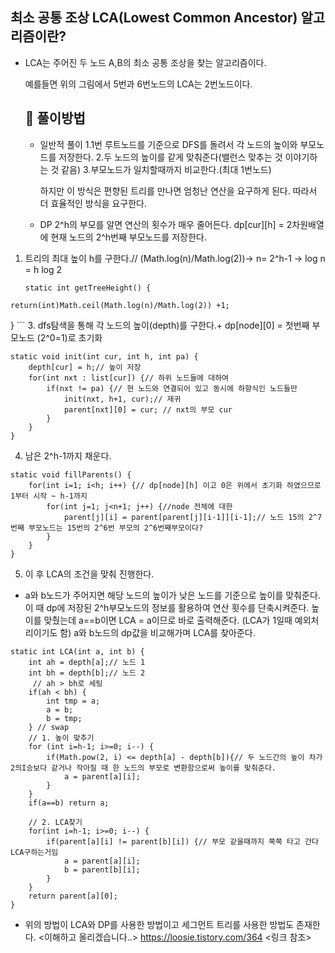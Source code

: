 ## 최소 공통 조상 LCA(Lowest Common Ancestor) 알고리즘이란?
 - LCA는 주어진 두 노드 A,B의 최소 공통 조상을 찾는 알고리즘이다.

   예를들면 위의 그림에서 5번과 6번노드의 LCA는 2번노드이다.

   ## 📝 풀이방법
   - 일반적 풀이
     1.1번 루트노드를 기준으로 DFS를 돌려서 각 노드의 높이와 부모노드를 저장한다.
     2.두 노드의 높이를 같게 맞춰준다(밸런스 맞추는 것 이야기하는 것 같음)
     3.부모노드가 일치할때까지 비교한다.(최대 1번노드)

     하지만 이 방식은 편향된 트리를 만나면 엄청난 연산을 요구하게 된다.
     따라서 더 효율적인 방식을 요구한다.

   - DP
     2^h의 부모를 알면 연산의 횟수가 매우 줄어든다.
     dp[cur][h] = 2차원배열에 현재 노드의 2^h번째 부모노드를 저장한다.
  1. 트리의 최대 높이 h를 구한다.// (Math.log(n)/Math.log(2))-> n= 2^h-1 -> log n = h log 2
     ```
     static int getTreeHeight() {
	return(int)Math.ceil(Math.log(n)/Math.log(2)) +1;
}
     ```
  3. dfs탐색을 통해 각 노드의 높이(depth)를 구한다.+ dp[node][0] = 첫번째 부모노드 (2^0=1)로 초기화
```
static void init(int cur, int h, int pa) {
	depth[cur] = h;// 높이 저장
	for(int nxt : list[cur]) {// 하위 노드들에 대하여 
		if(nxt != pa) {// 현 노드와 연결되어 있고 동시에 하향식인 노드들만 
			init(nxt, h+1, cur);// 재귀 
			parent[nxt][0] = cur; // nxt의 부모 cur 
		}
	}
}
```
  4. 남은 2^h-1까지 채운다.
```
static void fillParents() {
	for(int i=1; i<h; i++) {// dp[node][h] 이고 0은 위에서 초기화 하였으므로 1부터 시작 ~ h-1까지
		for(int j=1; j<n+1; j++) {//node 전체에 대한 
			parent[j][i] = parent[parent[j][i-1]][i-1];// 노드 15의 2^7번째 부모노드는 15번의 2^6번 부모의 2^6번째부모이다? 
		}
	}
}

```
5. 이 후 LCA의 조건을 맞춰 진행한다.
- a와 b노드가 주어지면 해당 노드의 높이가 낮은 노드를 기준으로 높이를 맞춰준다.
이 때 dp에 저장된 2^h부모노드의 정보를 활용하여 연산 횟수를 단축시켜준다.
높이를 맞췄는데 a==b이면 LCA = a이므로 바로 출력해준다. (LCA가 1일때 예외처리이기도 함)
a와 b노드의 dp값을 비교해가며 LCA를 찾아준다.
```
static int LCA(int a, int b) {
	int ah = depth[a];// 노드 1
	int bh = depth[b];// 노드 2
	 // ah > bh로 세팅
	if(ah < bh) {
		int tmp = a;
		a = b;
		b = tmp;
	} // swap 
	// 1. 높이 맞추기 
	for (int i=h-1; i>=0; i--) {
		if(Math.pow(2, i) <= depth[a] - depth[b]){// 두 노드간의 높이 차가 2의I승보다 같거나 작아질 때 한 노드의 부모로 변환함으로써 높이를 맞춰준다.
			a = parent[a][i];
		}
	}
	if(a==b) return a;
    
	// 2. LCA찾기
	for(int i=h-1; i>=0; i--) {
		if(parent[a][i] != parent[b][i]) {// 부모 같을때까지 쭉쭉 타고 간다 LCA구하는거임 
			a = parent[a][i];
			b = parent[b][i];
		}
	}
	return parent[a][0];
}
```
- 위의 방법이 LCA와 DP를 사용한 방법이고 세그먼트 트리를 사용한 방법도 존재한다.
  <이해하고 올리겠습니다..>
https://loosie.tistory.com/364 <링크 참조>
